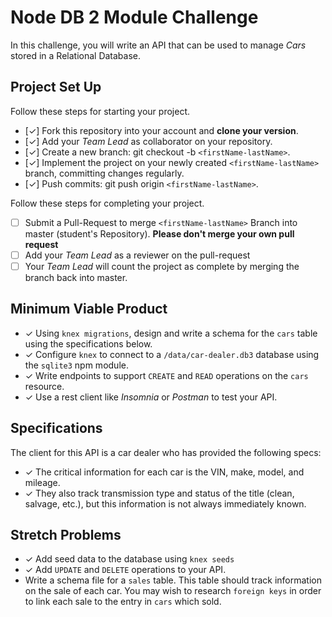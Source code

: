 # Node DB 2 Module Challenge

In this challenge, you will write an API that can be used to manage _Cars_ stored in a Relational Database.

## Project Set Up

Follow these steps for starting your project.

- [✓] Fork this repository into your account and **clone your version**.
- [✓] Add your _Team Lead_ as collaborator on your repository.
- [✓] Create a new branch: git checkout -b `<firstName-lastName>`.
- [✓] Implement the project on your newly created `<firstName-lastName>` branch, committing changes regularly.
- [✓] Push commits: git push origin `<firstName-lastName>`.

Follow these steps for completing your project.

- [ ] Submit a Pull-Request to merge `<firstName-lastName>` Branch into master (student's Repository). **Please don't merge your own pull request**
- [ ] Add your _Team Lead_ as a reviewer on the pull-request
- [ ] Your _Team Lead_ will count the project as complete by merging the branch back into master.

## Minimum Viable Product

- ✓ Using `knex migrations`, design and write a schema for the `cars` table using the specifications below.
- ✓ Configure `knex` to connect to a `/data/car-dealer.db3` database using the `sqlite3` npm module.
- ✓ Write endpoints to support `CREATE` and `READ` operations on the `cars` resource.
- ✓ Use a rest client like _Insomnia_ or _Postman_ to test your API.

## Specifications

The client for this API is a car dealer who has provided the following specs:

- ✓ The critical information for each car is the VIN, make, model, and mileage.
- ✓ They also track transmission type and status of the title (clean, salvage, etc.), but this information is not always immediately known.

## Stretch Problems

- ✓ Add seed data to the database using `knex seeds`
- ✓ Add `UPDATE` and `DELETE` operations to your API.
- Write a schema file for a `sales` table. This table should track information on the sale of each car. You may wish to research `foreign keys` in order to link each sale to the entry in `cars` which sold.

